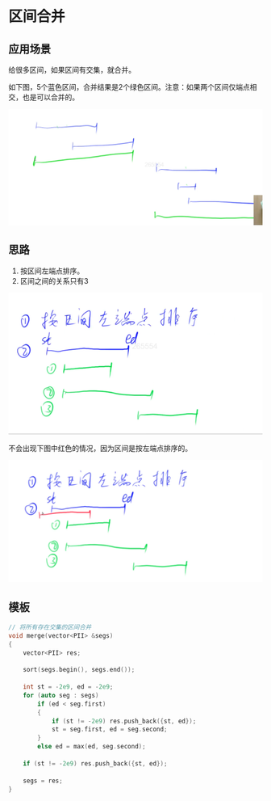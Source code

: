# 区间合并

## 应用场景

给很多区间，如果区间有交集，就合并。

如下图，5个蓝色区间，合并结果是2个绿色区间。注意：如果两个区间仅端点相交，也是可以合并的。

![](imgs/1.png)

## 思路

1. 按区间左端点排序。
2. 区间之间的关系只有3

![](imgs/2.png)

不会出现下图中红色的情况，因为区间是按左端点排序的。

![](imgs/3.png)

## 模板

```c++
// 将所有存在交集的区间合并
void merge(vector<PII> &segs)
{
    vector<PII> res;

    sort(segs.begin(), segs.end());

    int st = -2e9, ed = -2e9;
    for (auto seg : segs)
        if (ed < seg.first)
        {
            if (st != -2e9) res.push_back({st, ed});
            st = seg.first, ed = seg.second;
        }
        else ed = max(ed, seg.second);

    if (st != -2e9) res.push_back({st, ed});

    segs = res;
}
```
